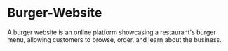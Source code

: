 # Burger-Website
A burger website is an online platform showcasing a restaurant's burger menu, allowing customers to browse, order, and learn about the business.

